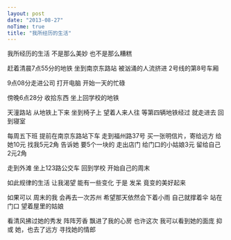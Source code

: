 ```yaml
---
layout: post
date: "2013-08-27"
noTime: true
title: "我所经历的生活"
---
```


我所经历的生活
不是那么美妙
也不是那么糟糕

赶着清晨7点55分的地铁
坐到南京东路站
被汹涌的人流挤进
2号线的第8号车厢

9点08分走进公司
打开电脑
开始一天的忙碌

傍晚6点28分
收拾东西
坐上回学校的地铁

天潼路站
从地铁上下来
坐到椅子上
望着人来人往
等第四辆地铁经过
就走进去
回到寝室

每周五下班
提前在南京东路站下车
走到福州路37号
买一张明信片，寄给远方
给她10元
找我5元2角
告诉她
要5个一块的
走出店门
给门口的小姑娘3元
留给自己
2元2角

走到外滩
坐上123路公交车
回到学校
开始自己的周末

如此规律的生活
让我渴望
能有一些变化
于是
发呆
竟变的美好起来

如果可以
周末的我
会再去一次苏州
希望那天依然会下着小雨
自己就撑着伞
站在门口
望着屋里的姑娘

看清风拂过她的秀发
阵阵芳香
飘进了我的心房
也许这次
我可以看到她的面庞
抑或
她，也去了远方
寻找她的情郎